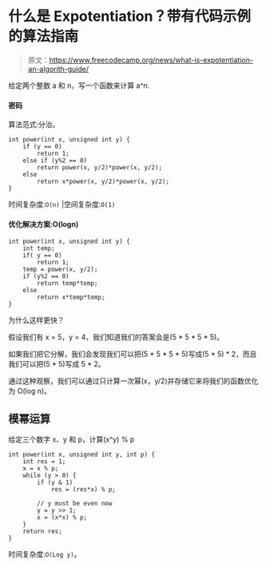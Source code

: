 # 什么是 Expotentiation？带有代码示例的算法指南

> 原文：<https://www.freecodecamp.org/news/what-is-expotentiation-an-algorith-guide/>

给定两个整数 a 和 n，写一个函数来计算 a^n.

#### 密码

算法范式:分治。

```
int power(int x, unsigned int y) { 
    if (y == 0) 
        return 1; 
    else if (y%2 == 0) 
        return power(x, y/2)*power(x, y/2); 
    else
        return x*power(x, y/2)*power(x, y/2); 
} 
```

时间复杂度:`O(n)` |空间复杂度:`O(1)`

#### 优化解决方案:O(logn)

```
int power(int x, unsigned int y) { 
    int temp; 
    if( y == 0) 
        return 1; 
    temp = power(x, y/2); 
    if (y%2 == 0) 
        return temp*temp; 
    else
        return x*temp*temp; 
} 
```

为什么这样更快？

假设我们有 x = 5，y = 4，我们知道我们的答案会是(5 * 5 * 5 * 5)。

如果我们把它分解，我们会发现我们可以把(5 * 5 * 5 * 5)写成(5 * 5) * 2，而且我们可以把(5 * 5)写成 5 * 2。

通过这种观察，我们可以通过只计算一次幂(x，y/2)并存储它来将我们的函数优化为 O(log n)。

## 模幂运算

给定三个数字 x、y 和 p，计算(x^y) % p

```
int power(int x, unsigned int y, int p) { 
    int res = 1;  
    x = x % p; 
    while (y > 0) {  
        if (y & 1) 
            res = (res*x) % p; 

        // y must be even now 
        y = y >> 1; 
        x = (x*x) % p;   
    } 
    return res; 
} 
```

时间复杂度:`O(Log y)`。